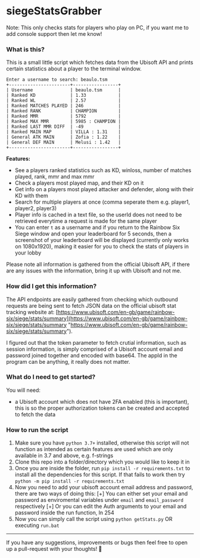 # siegeStatsGrabber

Note: This only checks stats for players who play on PC, if you want me to add console support then let me know!

### What is this?
This is a small little script which fetches data from the Ubisoft API and prints certain statistics about a player to the terminal window.

```
Enter a username to search: beaulo.tsm
+-----------------------+-----------------+
| Username              | beaulo.tsm      |
| Ranked KD             | 1.33            |
| Ranked WL             | 2.57            |
| Ranked MATCHES PLAYED | 246             |
| Ranked RANK           | CHAMPION        |
| Ranked MMR            | 5792            |
| Ranked MAX MMR        | 5985 : CHAMPION |
| Ranked LAST MMR DIFF  | -49             |
| Ranked MAIN MAP       | VILLA : 1.31    |
| General ATK MAIN      | Zofia : 1.22    |
| General DEF MAIN      | Melusi : 1.42   |
+-----------------------+-----------------+
```

**Features:**
- See a players ranked statistics such as KD, winloss, number of matches played, rank, mmr and max mmr
- Check a players most played map, and their KD on it
- Get info on a players most played attacker and defender, along with their KD with them
- Search for multiple players at once (comma seperate them e.g. player1, player2, player3)
- Player info is cached in a text file, so the userId does not need to be retrieved everytime a request is made for the same player
- You can enter `t` as a username and if you return to the Rainbow Six Siege window and open your leaderboard for 5 seconds, then a screenshot of your leaderboard will be displayed (currently only works on 1080x1920), making it easier for you to check the stats of players in your lobby


Please note all information is gathered from the official Ubisoft API, if there are any issues with the information, bring it up with Ubisoft and not me.

### How did I get this information?
The API endpoints are easily gathered from checking which outbound requests are being sent to fetch JSON data on the official ubisoft stat tracking website at: [https://www.ubisoft.com/en-gb/game/rainbow-six/siege/stats/summary](https://www.ubisoft.com/en-gb/game/rainbow-six/siege/stats/summary "https://www.ubisoft.com/en-gb/game/rainbow-six/siege/stats/summary").

I figured out that the token parameter to fetch crutial information, such as session information, is simply comprised of a Ubisoft account email and password joined together and encoded with base64. The appId in the program can be anything, it really does not matter.

### What do I need to get started?
You will need:
- a Ubisoft account which does not have 2FA enabled (this is important), this is so the proper authorization tokens can be created and accepted to fetch the data

### How to run the script

1. Make sure you have `python 3.7+` installed, otherwise this script will not function as intended as certain features are used which are only available in 3.7 and above, e.g. f-strings
2. Clone this repo into a folder/directory which you would like to keep it in
3. Once you are inside the folder, run `pip install -r requirements.txt` to install all the dependencies for this script. If that fails to work then try `python -m pip install -r requirements.txt`
4. Now you need to add your ubisoft account email address and password, there are two ways of doing this:
[+] You can either set your email and password as enviromental variables under `email` and `email_password` respectively
[+] Or you can edit the Auth arguments to your email and password inside the run function, ln 254
5. Now you can simply call the script using `python getStats.py` OR executing `run.bat`


------------

If you have any suggestions, improvements or bugs then feel free to open up a pull-request with your thoughts! 💖
